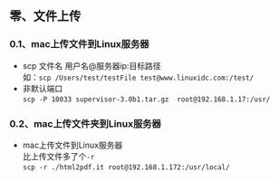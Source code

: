## 零、文件上传
### 0.1、mac上传**文件**到Linux服务器  
- scp 文件名 用户名@服务器ip:目标路径   
  如：`scp /Users/test/testFile test@www.linuxidc.com:/test/`  
- 非默认端口  
  `scp -P 10033 supervisor-3.0b1.tar.gz  root@192.168.1.17:/usr/`  

### 0.2、mac上传**文件夹**到Linux服务器
- mac上传文件到Linux服务器      
比上传文件多了个`-r`    
`scp -r ./html2pdf.it root@192.168.1.172:/usr/local/`
